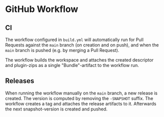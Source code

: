 GitHub Workflow
===============

CI
---
The workflow configured in `build.yml` will automatically run
for Pull Requests against the `main` branch (on creation and on push),
and when the `main` branch is pushed (e.g. by merging a Pull Request).

The workflow builds the workspace and attaches the created descriptor and
plugin-zips as a single "Bundle"-artifact to the workflow run.

Releases
--------
When running the workflow manually on the `main` branch, a new release is created.
The version is computed by removing the `-SNAPSHOT` suffix.
The workflow creates a tag and attaches the release artifacts to it.
Afterwards the next snapshot-version is created and pushed.